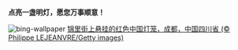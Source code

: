 
**点亮一盏明灯，愿您万事顺意！**

![bing-wallpaper](https://www.bing.com/th?id=OHR.LaternFestival2024_ZH-CN8050981828_1920x1080.jpg)
[锦里街上悬挂的红色中国灯笼，成都，中国四川省 (© Philippe LEJEANVRE/Getty images)](https://www.bing.com/search?q=%E5%85%83%E5%AE%B5%E8%8A%82&amp;form=hpcapt&amp;mkt=zh-cn)
  